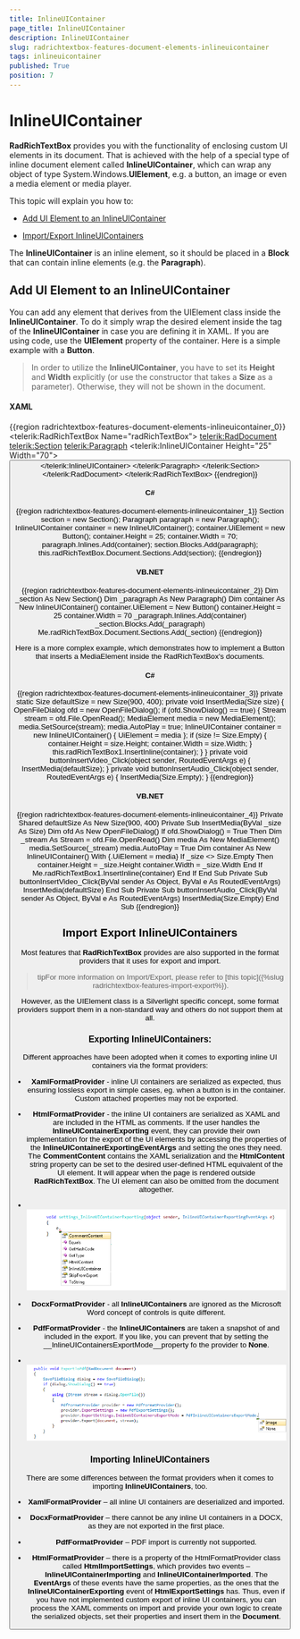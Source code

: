 ```yaml
---
title: InlineUIContainer
page_title: InlineUIContainer
description: InlineUIContainer
slug: radrichtextbox-features-document-elements-inlineuicontainer
tags: inlineuicontainer
published: True
position: 7
---
```


# InlineUIContainer



__RadRichTextBox__ provides you with the functionality of enclosing custom UI elements in its document. That is achieved with the help of a special type of inline document element called __InlineUIContainer__, which can wrap any object of type System.Windows.__UIElement__, e.g. a button, an image or even a media element or media player.
      

This topic will explain you how to:

* [Add UI Element to an InlineUIContainer](#add-ui-element-to-an-inlineuicontainer)

* [Import/Export InlineUIContainers](#import-export-inlineuicontainers)

The __InlineUIContainer__ is an inline element, so it should be placed in a __Block__ that can contain inline elements (e.g. the __Paragraph__).
      

## Add UI Element to an InlineUIContainer

You can add any element that derives from the UIElement class inside the __InlineUIContainer__. To do it simply wrap the desired element inside the tag of the __InlineUIContainer__ in case you are defining it in XAML. If you are using code, use the __UIElement__ property of the container. Here is a simple example with a __Button__.
        

>In order to utilize the __InlineUIContainer__, you have to set its __Height__ and __Width__ explicitly (or use the constructor that takes a __Size__ as a parameter). Otherwise, they will not be shown in the document.
          

#### __XAML__

{{region radrichtextbox-features-document-elements-inlineuicontainer_0}}
	<telerik:RadRichTextBox Name="radRichTextBox">
	    <telerik:RadDocument>
	        <telerik:Section>
	            <telerik:Paragraph>
	                <telerik:InlineUIContainer Height="25" Width="70">
	                    <Button Name="button" Content="Button" />
	                </telerik:InlineUIContainer>
	            </telerik:Paragraph>
	        </telerik:Section>
	    </telerik:RadDocument>
	</telerik:RadRichTextBox>
{{endregion}}



#### __C#__

{{region radrichtextbox-features-document-elements-inlineuicontainer_1}}
	Section section = new Section();
	Paragraph paragraph = new Paragraph();
	InlineUIContainer container = new InlineUIContainer();
	container.UiElement = new Button();
	container.Height = 25;
	container.Width = 70;
	paragraph.Inlines.Add(container);
	section.Blocks.Add(paragraph);
	this.radRichTextBox.Document.Sections.Add(section);
{{endregion}}



#### __VB.NET__

{{region radrichtextbox-features-document-elements-inlineuicontainer_2}}
	Dim _section As New Section()
	Dim _paragraph As New Paragraph()
	Dim container As New InlineUIContainer()
	container.UiElement = New Button()
	container.Height = 25
	container.Width = 70
	_paragraph.Inlines.Add(container)
	_section.Blocks.Add(_paragraph)
	Me.radRichTextBox.Document.Sections.Add(_section)
{{endregion}}



Here is a more complex example, which demonstrates how to implement a Button that inserts a MediaElement inside the RadRichTextBox's documents.

#### __C#__

{{region radrichtextbox-features-document-elements-inlineuicontainer_3}}
	private static Size defaultSize = new Size(900, 400);
	private void InsertMedia(Size size)
	{
	    OpenFileDialog ofd = new OpenFileDialog();
	    if (ofd.ShowDialog() == true)
	    {
	        Stream stream = ofd.File.OpenRead();
	        MediaElement media = new MediaElement();
	        media.SetSource(stream);
	        media.AutoPlay = true;
	        InlineUIContainer container = new InlineUIContainer()
	        {
	            UiElement = media
	        };
	        if (size != Size.Empty)
	        {
	            container.Height = size.Height;
	            container.Width = size.Width;
	        }
	        this.radRichTextBox1.InsertInline(container);
	    }
	}
	private void buttonInsertVideo_Click(object sender, RoutedEventArgs e)
	{
	    InsertMedia(defaultSize);
	}
	private void buttonInsertAudio_Click(object sender, RoutedEventArgs e)
	{
	    InsertMedia(Size.Empty);
	}
{{endregion}}



#### __VB.NET__

{{region radrichtextbox-features-document-elements-inlineuicontainer_4}}
	Private Shared defaultSize As New Size(900, 400)
	Private Sub InsertMedia(ByVal _size As Size)
	 Dim ofd As New OpenFileDialog()
	 If ofd.ShowDialog() = True Then
	  Dim _stream As Stream = ofd.File.OpenRead()
	  Dim media As New MediaElement()
	  media.SetSource(_stream)
	  media.AutoPlay = True
	  Dim container As New InlineUIContainer() With {.UiElement = media}
	  If _size <> Size.Empty Then
	   container.Height = _size.Height
	   container.Width = _size.Width
	  End If
	  Me.radRichTextBox1.InsertInline(container)
	 End If
	End Sub
	Private Sub buttonInsertVideo_Click(ByVal sender As Object, ByVal e As RoutedEventArgs)
	 InsertMedia(defaultSize)
	End Sub
	Private Sub buttonInsertAudio_Click(ByVal sender As Object, ByVal e As RoutedEventArgs)
	 InsertMedia(Size.Empty)
	End Sub
{{endregion}}



## Import Export InlineUIContainers

Most features that __RadRichTextBox__ provides are also supported in the format providers that it uses for export and import.
        

>tipFor more information on Import/Export, please refer to [this topic]({%slug radrichtextbox-features-import-export%}).
          

However, as the UIElement class is a Silverlight specific concept, some format providers support them in a non-standard way and others do not support them at all.

### Exporting InlineUIContainers:

Different approaches have been adopted when it comes to exporting inline UI containers via the format providers:

* __XamlFormatProvider__ - inline UI containers are serialized as expected, thus ensuring lossless export in simple cases, eg. when a button is in the container. Custom attached properties may not be exported.
            

* __HtmlFormatProvider__ - the inline UI containers are serialized as XAML and are included in the HTML as comments. If the user handles the __InlineUIContainerExporting__ event, they can provide their own implementation for the export of the UI elements by accessing the properties of the __InlineUIContainerExportingEventArgs__ and setting the ones they need. The __CommentContent__ contains the XAML serialization and the __HtmlContent__ string property can be set to the desired user-defined HTML equivalent of the UI element. It will appear when the page is rendered outside __RadRichTextBox__. The UI element can also be omitted from the document altogether.
* <br/> ![](images/RadRichTextBox_Features_LayoutElements_InlineUIContainer_01.png)

* __DocxFormatProvider__ - all __InlineUIContainers__ are ignored as the Microsoft Word concept of controls is quite different.
            

* __PdfFormatProvider__ - the __InlineUIContainers__ are taken a snapshot of and included in the export. If you like, you can prevent that by setting the __InlineUIContainersExportMode__property fo the provider to __None__.
* <br/>![](images/RadRichTextBox_Features_LayoutElements_InlineUIContainer_02.png)

### Importing InlineUIContainers

There are some differences between the format providers when it comes to importing __InlineUIContainers__, too.
        

* __XamlFormatProvider__ – all inline UI containers are deserialized and imported.
            

* __DocxFormatProvider__ – there cannot be any inline UI containers in a DOCX, as they are not exported in the first place.
            

* __PdfFormatProvider__ – PDF import is currently not supported.
            

* __HtmlFormatProvider__ – there is a property of the HtmlFormatProvider class called __HtmlImportSettings__, which provides two events – __InlineUIContainerImporting__ and __InlineUIContainerImported__. The __EventArgs__ of these events have the same properties, as the ones that the __InlineUIContainerExporting__ event of __HtmlExportSettings__ has. Thus, even if you have not implemented custom export of inline UI containers, you can process the XAML comments on import and provide your own logic to create the serialized objects, set their properties and insert them in the __Document__.
            
